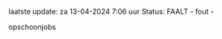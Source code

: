 laatste update: 
za 13-04-2024  7:06   uur 
Status: FAALT - fout - 
<div class="service R">opschoonjobs</div>